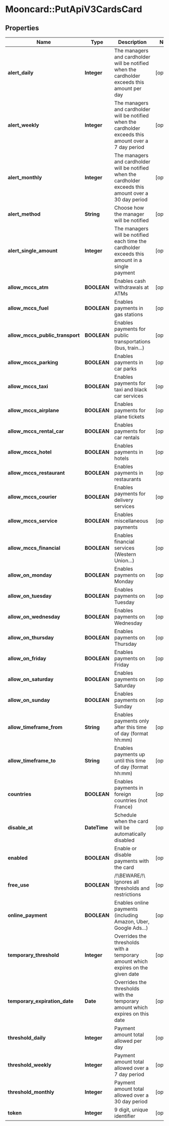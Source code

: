 # Mooncard::PutApiV3CardsCard

## Properties
Name | Type | Description | Notes
------------ | ------------- | ------------- | -------------
**alert_daily** | **Integer** | The managers and cardholder will be notified when the cardholder exceeds this amount per day | [optional] 
**alert_weekly** | **Integer** | The managers and cardholder will be notified when the cardholder exceeds this amount over a 7 day period | [optional] 
**alert_monthly** | **Integer** | The managers and cardholder will be notified when the cardholder exceeds this amount over a 30 day period | [optional] 
**alert_method** | **String** | Choose how the manager will be notified | [optional] 
**alert_single_amount** | **Integer** | The managers will be notified each time the cardholder exceeds this amount in a single payment | [optional] 
**allow_mccs_atm** | **BOOLEAN** | Enables cash withdrawals at ATMs | [optional] 
**allow_mccs_fuel** | **BOOLEAN** | Enables payments in gas stations | [optional] 
**allow_mccs_public_transport** | **BOOLEAN** | Enables payments for public transportations (bus, train...) | [optional] 
**allow_mccs_parking** | **BOOLEAN** | Enables payments in car parks | [optional] 
**allow_mccs_taxi** | **BOOLEAN** | Enables payments for taxi and black car services | [optional] 
**allow_mccs_airplane** | **BOOLEAN** | Enables payments for plane tickets | [optional] 
**allow_mccs_rental_car** | **BOOLEAN** | Enables payments for car rentals | [optional] 
**allow_mccs_hotel** | **BOOLEAN** | Enables payments in hotels | [optional] 
**allow_mccs_restaurant** | **BOOLEAN** | Enables payments in restaurants | [optional] 
**allow_mccs_courier** | **BOOLEAN** | Enables payments for delivery services | [optional] 
**allow_mccs_service** | **BOOLEAN** | Enables miscellaneous payments | [optional] 
**allow_mccs_financial** | **BOOLEAN** | Enables financial services (Western Union...) | [optional] 
**allow_on_monday** | **BOOLEAN** | Enables payments on Monday | [optional] 
**allow_on_tuesday** | **BOOLEAN** | Enables payments on Tuesday | [optional] 
**allow_on_wednesday** | **BOOLEAN** | Enables payments on Wednesday | [optional] 
**allow_on_thursday** | **BOOLEAN** | Enables payments on Thursday | [optional] 
**allow_on_friday** | **BOOLEAN** | Enables payments on Friday | [optional] 
**allow_on_saturday** | **BOOLEAN** | Enables payments on Saturday | [optional] 
**allow_on_sunday** | **BOOLEAN** | Enables payments on Sunday | [optional] 
**allow_timeframe_from** | **String** | Enables payments only after this time of day (format hh:mm) | [optional] 
**allow_timeframe_to** | **String** | Enables payments up until this time of day (format hh:mm) | [optional] 
**countries** | **BOOLEAN** | Enables payments in foreign countries (not France) | [optional] 
**disable_at** | **DateTime** | Schedule when the card will be automatically disabled | [optional] 
**enabled** | **BOOLEAN** | Enable or disable payments with the card | [optional] 
**free_use** | **BOOLEAN** | /!\\BEWARE/!\\ Ignores all thresholds and restrictions | [optional] 
**online_payment** | **BOOLEAN** | Enables online payments (including Amazon, Uber, Google Ads...) | [optional] 
**temporary_threshold** | **Integer** | Overrides the thresholds with a temporary amount which expires on the given date | [optional] 
**temporary_expiration_date** | **Date** | Overrides the thresholds with the temporary amount which expires on this date | [optional] 
**threshold_daily** | **Integer** | Payment amount total allowed per day | [optional] 
**threshold_weekly** | **Integer** | Payment amount total allowed over a 7 day period | [optional] 
**threshold_monthly** | **Integer** | Payment amount total allowed over a 30 day period | [optional] 
**token** | **Integer** | 9 digit, unique identifier | [optional] 



